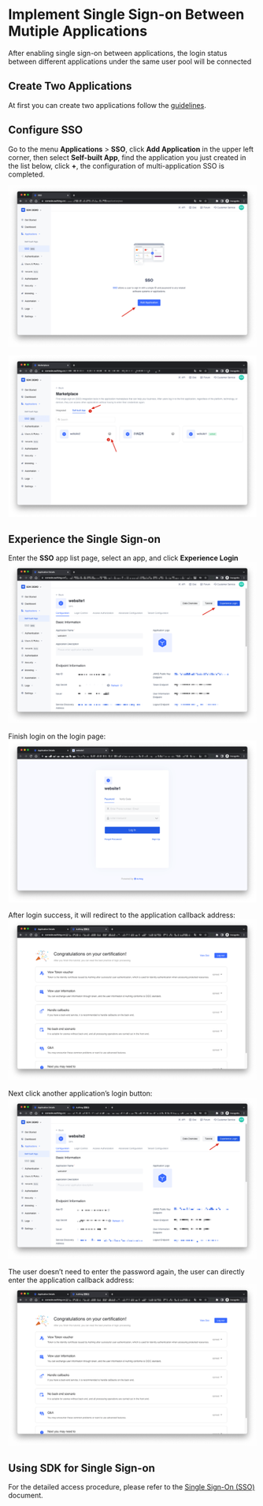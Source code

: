 # Implement Single Sign-on Between Mutiple Applications

<LastUpdated/>

After enabling single sign-on between applications, the login status between different applications under the same user pool will be connected

## Create Two Applications

At first you can create two applications follow the [guidelines](./create-app.md).

## Configure SSO

Go to the menu **Applications** > **SSO**, click **Add Application** in the upper left corner, then select **Self-built App**, find the application you just created in the list below, click **+**, the configuration of multi-application SSO is completed.

![](./images/self-built-app-sso-1.png)

![](./images/self-built-app-sso-2.png)

## Experience the Single Sign-on

Enter the **SSO** app list page, select an app, and click **Experience Login**
![](./images/self-built-app-sso-3.png)

Finish login on the login page:
![](./images/self-built-app-sso-4.png)

After login success, it will redirect to the application callback address:
![](./images/self-built-app-sso-success.png)

Next click another application’s login button:
![](./images/self-built-app-sso-5.png)

The user doesn’t need to enter the password again, the user can directly enter the application callback address:
![](./images/self-built-app-sso-success.png)

## Using SDK for Single Sign-on

For the detailed access procedure, please refer to the [Single Sign-On (SSO)](/en/reference/sdk-for-sso-spa.md) document.